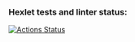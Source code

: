 ### Hexlet tests and linter status:
[![Actions Status](https://github.com/javazee/frontend-project-46/actions/workflows/hexlet-check.yml/badge.svg)](https://github.com/javazee/frontend-project-46/actions)